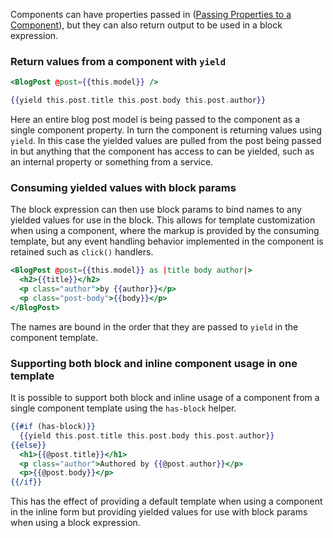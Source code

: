 Components can have properties passed in ([Passing Properties to a Component](../passing-properties-to-a-component/)),
but they can also return output to be used in a block expression.

### Return values from a component with `yield`

```handlebars {data-filename=src/ui/routes/index/template.hbs}
<BlogPost @post={{this.model}} />
```

```handlebars {data-filename=src/ui/components/blog-post/template.hbs}
{{yield this.post.title this.post.body this.post.author}}
```

Here an entire blog post model is being passed to the component as a single component property.
In turn the component is returning values using `yield`.
In this case the yielded values are pulled from the post being passed in
but anything that the component has access to can be yielded, such as an internal property or something from a service.

### Consuming yielded values with block params

The block expression can then use block params to bind names to any yielded values for use in the block.
This allows for template customization when using a component,
where the markup is provided by the consuming template,
but any event handling behavior implemented in the component is retained such as `click()` handlers.

```handlebars {data-filename=src/ui/routes/index/template.hbs}
<BlogPost @post={{this.model}} as |title body author|>
  <h2>{{title}}</h2>
  <p class="author">by {{author}}</p>
  <p class="post-body">{{body}}</p>
</BlogPost>
```

The names are bound in the order that they are passed to `yield` in the component template.

### Supporting both block and inline component usage in one template

It is possible to support both block and inline usage of a component from a single component template
using the `has-block` helper.

```handlebars {data-filename=src/ui/components/blog-post/template.hbs}
{{#if (has-block)}}
  {{yield this.post.title this.post.body this.post.author}}
{{else}}
  <h1>{{@post.title}}</h1>
  <p class="author">Authored by {{@post.author}}</p>
  <p>{{@post.body}}</p>
{{/if}}
```

This has the effect of providing a default template when using a component in the inline form
but providing yielded values for use with block params when using a block expression.

